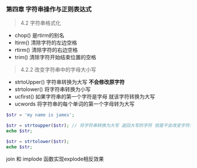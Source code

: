 ### 第四章 字符串操作与正则表达式



> 4.2 字符串格式化 

* chop() 是rtirm的别名
* ltirm() 清除字符的左边空格
* rtirm() 清除字符的右边空格
* trim()  清除字符开始结束位置的空格



> 4.2.2 改变字符串中的字母大小写

* strtoUpper() 字符串转换为大写 **不会修改原字符**
* strtolower() 将字符串转换为小写 
* ucfirst() 如果字符串的第一个字符是字母 就该字符转换为大写
* ucwords 将字符串的每个单词的第一个字母转为大写

```php
$str = 'my name is james';

$str = strtoupper($str); // 将字符串转换为大写 返回大写的字符 但是不会改变字符本身
echo $str;

$str = strtolower($str);
echo $str;
```



join 和 implode 函数实现explode相反效果


































































